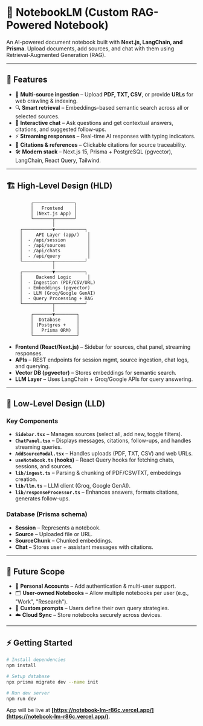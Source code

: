 # 📘 NotebookLM (Custom RAG-Powered Notebook)

An AI-powered document notebook built with **Next.js, LangChain, and Prisma**. Upload documents, add sources, and chat with them using Retrieval-Augmented Generation (RAG).

---

## 🚀 Features

* 📂 **Multi-source ingestion** – Upload **PDF, TXT, CSV**, or provide **URLs** for web crawling & indexing.
* 🔍 **Smart retrieval** – Embeddings-based semantic search across all or selected sources.
* 💬 **Interactive chat** – Ask questions and get contextual answers, citations, and suggested follow-ups.
* ⚡ **Streaming responses** – Real-time AI responses with typing indicators.
* 📑 **Citations & references** – Clickable citations for source traceability.
* 🛠 **Modern stack** – Next.js 15, Prisma + PostgreSQL (pgvector), LangChain, React Query, Tailwind.

---

## 🏗 High-Level Design (HLD)

```
         ┌───────────────┐
         │   Frontend    │
         │ (Next.js App) │
         └───────┬───────┘
                 │
     ┌───────────▼───────────┐
     │     API Layer (app/)   │
     │  - /api/session        │
     │  - /api/sources        │
     │  - /api/chats          │
     │  - /api/query          │
     └───────────┬───────────┘
                 │
     ┌───────────▼───────────┐
     │     Backend Logic      │
     │  - Ingestion (PDF/CSV/URL)
     │  - Embeddings (pgvector)  
     │  - LLM (Groq/Google GenAI)
     │  - Query Processing + RAG  
     └───────────┬───────────┘
                 │
         ┌───────▼────────┐
         │  Database      │
         │ (Postgres +    │
         │   Prisma ORM)  │
         └────────────────┘
```

* **Frontend (React/Next.js)** – Sidebar for sources, chat panel, streaming responses.
* **APIs** – REST endpoints for session mgmt, source ingestion, chat logs, and querying.
* **Vector DB (pgvector)** – Stores embeddings for semantic search.
* **LLM Layer** – Uses LangChain + Groq/Google APIs for query answering.

---

## 🔎 Low-Level Design (LLD)

### Key Components

* **`Sidebar.tsx`** – Manages sources (select all, add new, toggle filters).
* **`ChatPanel.tsx`** – Displays messages, citations, follow-ups, and handles streaming queries.
* **`AddSourceModal.tsx`** – Handles uploads (PDF, TXT, CSV) and web URLs.
* **`useNotebook.ts` (hooks)** – React Query hooks for fetching chats, sessions, and sources.
* **`lib/ingest.ts`** – Parsing & chunking of PDF/CSV/TXT, embeddings creation.
* **`lib/llm.ts`** – LLM client (Groq, Google GenAI).
* **`lib/responseProcessor.ts`** – Enhances answers, formats citations, generates follow-ups.

### Database (Prisma schema)

* **Session** – Represents a notebook.
* **Source** – Uploaded file or URL.
* **SourceChunk** – Chunked embeddings.
* **Chat** – Stores user + assistant messages with citations.

---

## 🔮 Future Scope

* 👤 **Personal Accounts** – Add authentication & multi-user support.
* 🗂 **User-owned Notebooks** – Allow multiple notebooks per user (e.g., "Work", "Research").
* 📝 **Custom prompts** – Users define their own query strategies.
* ☁️ **Cloud Sync** – Store notebooks securely across devices.

---

## ⚡ Getting Started

```bash
# Install dependencies
npm install

# Setup database
npx prisma migrate dev --name init

# Run dev server
npm run dev
```

App will be live at **[https://notebook-lm-r86c.vercel.app/](https://notebook-lm-r86c.vercel.app/)**.
